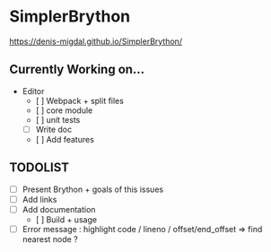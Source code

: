 # SimplerBrython

https://denis-migdal.github.io/SimplerBrython/

## Currently Working on...

- Editor
    - [ ] Webpack + split files
    - [ ] core module
    - [ ] unit tests
    - [ ] Write doc
    - [ ] Add features

## TODOLIST

- [ ] Present Brython + goals of this issues
- [ ] Add links
- [ ] Add documentation
    - [ ] Build + usage
- [ ] Error message : highlight code / lineno / offset/end_offset => find nearest node ?